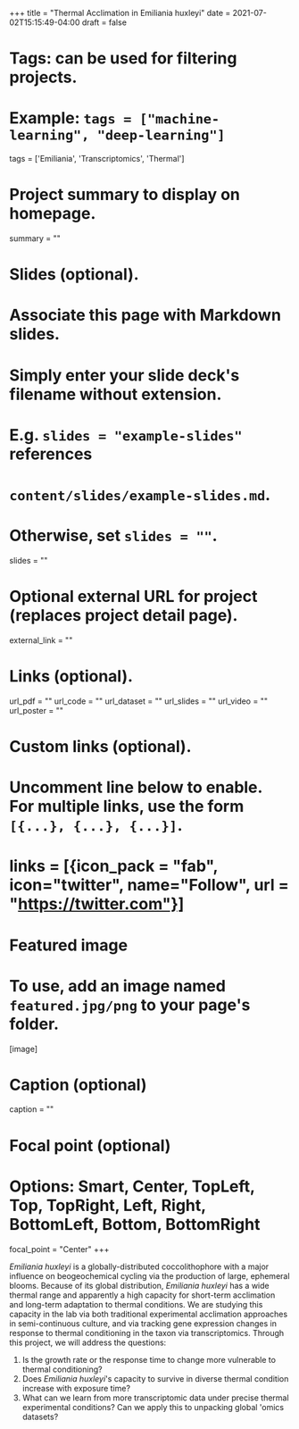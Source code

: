 +++
title = "Thermal Acclimation in Emiliania huxleyi"
date = 2021-07-02T15:15:49-04:00
draft = false

# Tags: can be used for filtering projects.
# Example: `tags = ["machine-learning", "deep-learning"]`
tags = ['Emiliania', 'Transcriptomics', 'Thermal']

# Project summary to display on homepage.
summary = ""

# Slides (optional).
#   Associate this page with Markdown slides.
#   Simply enter your slide deck's filename without extension.
#   E.g. `slides = "example-slides"` references
#   `content/slides/example-slides.md`.
#   Otherwise, set `slides = ""`.
slides = ""

# Optional external URL for project (replaces project detail page).
external_link = ""

# Links (optional).
url_pdf = ""
url_code = ""
url_dataset = ""
url_slides = ""
url_video = ""
url_poster = ""

# Custom links (optional).
#   Uncomment line below to enable. For multiple links, use the form `[{...}, {...}, {...}]`.
# links = [{icon_pack = "fab", icon="twitter", name="Follow", url = "https://twitter.com"}]

# Featured image
# To use, add an image named `featured.jpg/png` to your page's folder.
[image]
  # Caption (optional)
  caption = ""

  # Focal point (optional)
  # Options: Smart, Center, TopLeft, Top, TopRight, Left, Right, BottomLeft, Bottom, BottomRight
  focal_point = "Center"
+++

_Emiliania huxleyi_ is a globally-distributed coccolithophore with a major influence on beogeochemical cycling via the production of large, ephemeral blooms. Because of its global distribution, _Emiliania huxleyi_ has a wide thermal range and apparently a high capacity for short-term acclimation and long-term adaptation to thermal conditions. We are studying this capacity in the lab via both traditional experimental acclimation approaches in semi-continuous culture, and via tracking gene expression changes in response to thermal conditioning in the taxon via transcriptomics. Through this project, we will address the questions:

1. Is the growth rate or the response time to change more vulnerable to thermal conditioning?
2. Does _Emiliania huxleyi_'s capacity to survive in diverse thermal condition increase with exposure time?
3. What can we learn from more transcriptomic data under precise thermal experimental conditions? Can we apply this to unpacking global 'omics datasets?
